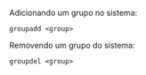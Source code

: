 Adicionando um grupo no sistema:

	groupadd <group>

Removendo um grupo do sistema:

	groupdel <group>
